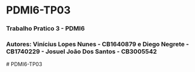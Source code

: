 # PDMI6-TP03
### Trabalho Pratico 3 - PDMI6
### Autores: Vinícius Lopes Nunes - CB1640879 e Diego Negrete - CB1740229 - Josuel João Dos Santos - CB3005542
#   P D M I 6 - T P 0 3  
 